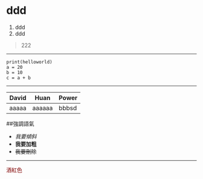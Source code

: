 
ddd
==
1. ddd
2. ddd
> 222

---

```
print(helloworld)
a = 20
b = 10
c = a + b
```
---

| David | Huan   | Power |
| ----- | ------ | ----- |
| aaaaa | aaaaaa | bbbsd      |

##強調語氣
* _我要傾斜_
* __我要加粗__
* ~~我要刪除~~
---



<font color=#800000>酒紅色
